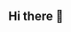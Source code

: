 ## Hi there 👋

<!--
**TugasDivaSalsabila/TugasDivaSalsabila** is a ✨ _special_ ✨ repository because its `README.md` (this file) appears on your GitHub profile.

<h1 align="center">Hi there, I'm Diva Salsabila👋</h1>
<p align="center">
  <img src="https://media.giphy.com/media/hvRJCLFzcasrR4ia7z/giphy.gif" width="30px">
</p>

<p align="center">
  <img src="https://readme-typing-svg.herokuapp.com?color=%23F7C92D&center=true&vCenter=true&lines=Welcome+to+my+GitHub!+🚀;Full-Stack+Developer+💻;AI+&+Data+Enthusiast+🤖;Open+Source+Contributor+🌍">
</p>

---

## 🚀 About Me
- 🎓 I’m currently studying *IT* at *Universitas Sumatera Utara*  
## 🔥 Tech Stack
<p align="center">
  <img src="https://skillicons.dev/icons?i=html,css,js,react,python,django,mysql,git,github,vscode,figma" />
</p>

## 🌍 Let's Connect!
<p align="center">
  <a href="www.linkedin.com/in/reka-oktavia-br-sihombing-3a5760342" target="_blank">
    <img alt="LinkedIn" src="https://img.shields.io/badge/LinkedIn-blue?style=for-the-badge&logo=linkedin&logoColor=white" />
  </a>
  <a href="mailto:YOUR_EMAIL">
    <img alt="Email" src="https://img.shields.io/badge/Email-red?style=for-the-badge&logo=gmail&logoColor=white" />
  </a>
</p>
